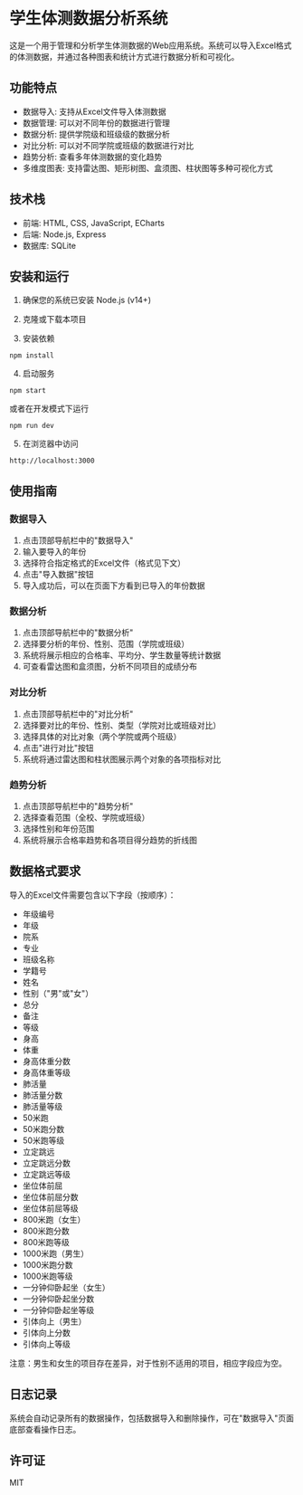 # 学生体测数据分析系统

这是一个用于管理和分析学生体测数据的Web应用系统。系统可以导入Excel格式的体测数据，并通过各种图表和统计方式进行数据分析和可视化。

## 功能特点

- 数据导入: 支持从Excel文件导入体测数据
- 数据管理: 可以对不同年份的数据进行管理
- 数据分析: 提供学院级和班级级的数据分析
- 对比分析: 可以对不同学院或班级的数据进行对比
- 趋势分析: 查看多年体测数据的变化趋势
- 多维度图表: 支持雷达图、矩形树图、盒须图、柱状图等多种可视化方式

## 技术栈

- 前端: HTML, CSS, JavaScript, ECharts
- 后端: Node.js, Express
- 数据库: SQLite

## 安装和运行

1. 确保您的系统已安装 Node.js (v14+)

2. 克隆或下载本项目

3. 安装依赖
```
npm install
```

4. 启动服务
```
npm start
```
或者在开发模式下运行
```
npm run dev
```

5. 在浏览器中访问
```
http://localhost:3000
```

## 使用指南

### 数据导入

1. 点击顶部导航栏中的"数据导入"
2. 输入要导入的年份
3. 选择符合指定格式的Excel文件（格式见下文）
4. 点击"导入数据"按钮
5. 导入成功后，可以在页面下方看到已导入的年份数据

### 数据分析

1. 点击顶部导航栏中的"数据分析"
2. 选择要分析的年份、性别、范围（学院或班级）
3. 系统将展示相应的合格率、平均分、学生数量等统计数据
4. 可查看雷达图和盒须图，分析不同项目的成绩分布

### 对比分析

1. 点击顶部导航栏中的"对比分析"
2. 选择要对比的年份、性别、类型（学院对比或班级对比）
3. 选择具体的对比对象（两个学院或两个班级）
4. 点击"进行对比"按钮
5. 系统将通过雷达图和柱状图展示两个对象的各项指标对比

### 趋势分析

1. 点击顶部导航栏中的"趋势分析"
2. 选择查看范围（全校、学院或班级）
3. 选择性别和年份范围
4. 系统将展示合格率趋势和各项目得分趋势的折线图

## 数据格式要求

导入的Excel文件需要包含以下字段（按顺序）：
- 年级编号
- 年级
- 院系
- 专业
- 班级名称
- 学籍号
- 姓名
- 性别（"男"或"女"）
- 总分
- 备注
- 等级
- 身高
- 体重
- 身高体重分数
- 身高体重等级
- 肺活量
- 肺活量分数
- 肺活量等级
- 50米跑
- 50米跑分数
- 50米跑等级
- 立定跳远
- 立定跳远分数
- 立定跳远等级
- 坐位体前屈
- 坐位体前屈分数
- 坐位体前屈等级
- 800米跑（女生）
- 800米跑分数
- 800米跑等级
- 1000米跑（男生）
- 1000米跑分数
- 1000米跑等级
- 一分钟仰卧起坐（女生）
- 一分钟仰卧起坐分数
- 一分钟仰卧起坐等级
- 引体向上（男生）
- 引体向上分数
- 引体向上等级

注意：男生和女生的项目存在差异，对于性别不适用的项目，相应字段应为空。

## 日志记录

系统会自动记录所有的数据操作，包括数据导入和删除操作，可在"数据导入"页面底部查看操作日志。


## 许可证

MIT 
